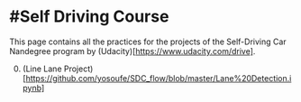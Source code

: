 #Self Driving Course
===============

This page contains all the practices for the projects of the Self-Driving Car Nandegree program by (Udacity)[https://www.udacity.com/drive].

0. (Line Lane Project)[https://github.com/yosoufe/SDC_flow/blob/master/Lane%20Detection.ipynb]
